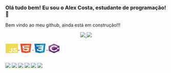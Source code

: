 ### Olá tudo bem! Eu sou o Alex Costa, estudante de programação! 👋
Bem vindo ao meu github, ainda está em construção!!!

<div align="center">
  <a href="https://github.com/Alexgcosta">
  <img height="180em" src="https://github-readme-stats.vercel.app/api?username=Alexgcosta&show_icons=true&theme=dracula&include_all_commits=true&count_private=true"/>
  <img height="180em" src="https://github-readme-stats.vercel.app/api/top-langs/?username=Alexgcosta&layout=compact&langs_count=7&theme=dracula"/>
</div>
 <div style="display: inline_block"><br>
   <img align="center" alt="Alex-Js" height="30" width="40" src="https://raw.githubusercontent.com/devicons/devicon/master/icons/javascript/javascript-plain.svg">
   <img align="center" alt="Alex-HTML" height="30" width="40" src="https://raw.githubusercontent.com/devicons/devicon/master/icons/html5/html5-original.svg">
   <img align="center" alt="Alex-CSS" height="30" width="40" src="https://raw.githubusercontent.com/devicons/devicon/master/icons/css3/css3-original.svg">
   <img align="center" alt="Alex-Csharp" height="30" width="40" src="https://raw.githubusercontent.com/devicons/devicon/master/icons/csharp/csharp-original.svg">
   
  ##
  
  <div>
    <a href = https://github.com/Alexgcosta><img src="https://img.shields.io/badge/GitHub-100000?style=for-the-badge&logo=github&logoColor=white"></a>
    <a href = https://www.linkedin.com/in/alexgcosta><img src="https://img.shields.io/badge/LinkedIn-0077B5?style=for-the-badge&logo=linkedin&logoColor=white"></a>
    <a href = https://www.twitch.tv/bob_lee_oficial><img src="https://img.shields.io/badge/Twitch-9146FF?style=for-the-badge&logo=twitch&logoColor=white"></a> 
    <a href = https://wa.me/qr/GJOVTG53QKA6K1><img src="https://img.shields.io/badge/WhatsApp-25D366?style=for-the-badge&logo=whatsapp&logoColor=white"></a>
    <a href = Alex Costa#0388><img src="https://img.shields.io/badge/Discord-7289DA?style=for-the-badge&logo=discord&logoColor=white" target="_blank"></a> 
    <a href = https://mail.google.com/mail/u/0/#inbox><img src="https://img.shields.io/badge/Gmail-D14836?style=for-the-badge&logo=gmail&logoColor=white"></a>
    
    
  </div>
<!--
